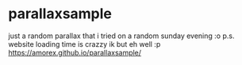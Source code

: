 # parallaxsample
just a random parallax that i tried on a random sunday evening :o p.s. website loading time is crazzy ik but eh well :p
https://amorex.github.io/parallaxsample/
